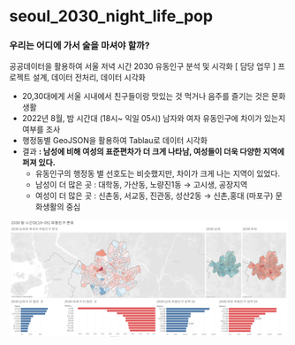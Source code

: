 # seoul_2030_night_life_pop

### 우리는 어디에 가서 술을 마셔야 할까?

공공데이터을 활용하여 서울 저녁 시간 2030 유동인구 분석 및 시각화 
[ 담당 업무 ]  프로젝트 설계, 데이터 전처리, 데이터 시각화

- 20,30대에게 서울 시내에서 친구들이랑 맛있는 것 먹거나 음주를 즐기는 것은 문화생활
- 2022년 8월, 밤 시간대 (18시~ 익일 05시) 남자와 여자 유동인구에 차이가 있는지 여부를 조사
- 행정동별 GeoJSON을 활용하여 Tablau로 데이터 시각화
- 결과 **: 남성에 비해 여성의 표준편차가 더 크게 나타남, 여성들이 더욱 다양한 지역에 퍼져 있다.**
    - 유동인구의 행정동 별 선호도는 비슷했지만, 차이가 크게 나는 지역이 있었다.
    - 남성이 더 많은 곳 : 대학동, 가산동, 노량진1동  → 고시생, 공장지역
    - 여성이 더 많은 곳 : 신촌동, 서교동, 진관동, 성산2동 → 신촌,홍대 (마포구) 문화생활의 중심
    
![캡처](/img/Tableau_2030_1.PNG)
 
